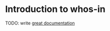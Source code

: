 # Introduction to whos-in

TODO: write [great documentation](http://jacobian.org/writing/great-documentation/what-to-write/)
